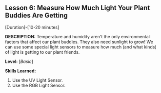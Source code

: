 ## Lesson 6: Measure How Much Light Your Plant Buddies Are Getting
[Duration]-[10-20 minutes]

**DESCRIPTION:** Temperature and humidity aren't the only environmental
factors that affect our plant buddies. They also need sunlight to grow!
We can use some special light sensors to measure how much (and what
kinds) of light is getting to our plant friends.

**Level:** [*Basic*]

**Skills Learned:**
1. Use the UV Light Sensor.
2. Use the RGB Light Sensor.

